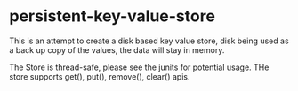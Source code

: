 # persistent-key-value-store

This is an attempt to create a disk based key value store, disk being used as a back up copy of the values, the data will stay in memory. 

The Store is thread-safe, please see the junits for potential usage. THe store supports get(), put(), remove(), clear() apis.
